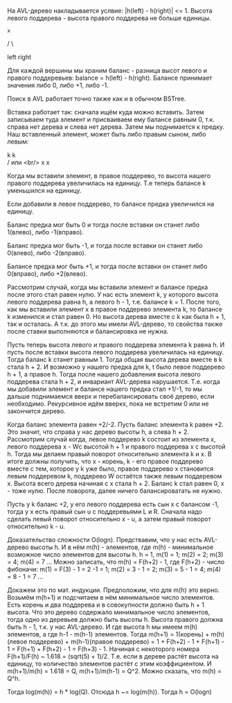На AVL-дерево накладывается услвие: |h(left) - h(right)| <= 1. Высота левого поддерева - высота правого поддерева не больше единицы.<br/>

    x 

   / \

left right

Для каждой вершины мы храним баланс - разница высот левого и правого поддеревьев: balance = h(left) - h(right). Балансе принимает значения либо 0, либо +1, либо -1.

Поиск в AVL работает точно также как и в обычном BSTree.

Вставка работает так: сначала ищём куда можно вставить. Затем записываем туда элемент и присваиваем ему балансе равным 0, т.к. справа нет дерева и слева нет дерева. Затем мы поднимается к предку. Наш вставленный элемент, может быть либо правым сыном, либо левым:

  k        k<br/>
 /     или   \<br/>
x             x

Когда мы вставили элемент, в правое поддерево, то высота нашего правого поддерева увеличилась на единицу. Т.е теперь балансе k уменьшился на единицу.

Если добавили в левое поддерево, то балансе предка увеличился на единицу.

Баланс предка мог быть 0 и тогда после вставки он станет либо 1(влево), либо -1(вправо).

Баланс предка мог быть -1, и тогда после вставки он станет либо 0(влево), либо -2(вправо).

Балансе предка мог быть +1, и тогда после вставки он станет либо 0(вправо), либо +2(влево).

Рассмотрим случай, когда мы вставили элемент и балансе предка после этого стал равен нулю. У нас есть элемент k, у которого высота левого поддерева равна h, а левого h - 1, т.е. балансе k = 1. После того, как мы вставили элемент x в правое поддерево элемента k, то балансе k изменился и стал равен 0. Но высота дерева вместе с k как была h + 1, так и осталась. А т.к. до этого мы имели AVL-дерево, то свойства также после ставки выполняются и балансировка не нужна.

Пусть теперь высота левого и правого поддерева элемента k равна h. И пусть после вставки высота левого поддерева увеличилась на единицу. Тогда баланс k станет равным 1. Тогда общая высота дерева вместе в k стала h + 2. И возможно у нашего предка для k, t было левое поддерево h + 1, а правое h. Тогда после нашего добавления высота левого поддерева стала h + 2, и инвариант AVL-дерева нарушается. Т.е. когда мы добавили элемент и балансе нашего предка стал +1/-1, то мы дальше поднимаемся вверх и перебалансировать своё дерево, если необходимо. Рекурсивное идём вверкх, пока не встретим 0 или не закончится дерево.

Когда баланс элемента равен +2/-2. Пусть баланс элемента k равен +2. Это значит, что справа у нас дерево высоты h, а слева h + 2. Рассмотрим случай когда, левое поддерево k состоит из элемента x, левого поддерева x - Wс высотой h + 1 и правого поддерева x с высотой h. Тогда мы делаем правый поворот относительно элемента k и x. В итоге должны получить, что x - корень, k - его правое поддерево вместе с тем, которое у k уже было, правое поддерево x становится левым поддеревом k, поддерево W остаётся также левым поддеревом x. Высота всего дерева начиная с x стала h + 2. Баланс k стал равен 0, x - тоже нулю. После поворота, далее ничего балансироватать не нужно.

Пусть у k баланс +2, у его левого поддерева есть сын x с балансом -1, тогда у x есть правый сын u с поддеревьями L и R. Сначала надо сделать левый поворот относительно x - u, а затем правый поворот относительно k - u.

Доказательство сложности O(logn).
Предствавим, что у нас есть AVL-дерево высоты h. И в нём m(h) - элементов, где m(h) - минимальное возможное число элементов для высоты h. h = 1, m(1) = 1; m(2) = 2; m(3) = 4; m(4) = 7 ... Можно записать, что m(h) = F(h+2) - 1, где F(h+2) - число фибоначи: m(1) = F(3) - 1 = 2 -1 = 1; m(2) = 3 - 1 = 2; m(3) = 5 - 1 = 4; m(4) = 8 - 1 = 7 ... 

Докажем это по мат. индукции. Предположим, что для m(h) это верно. Возьмём m(h+1) и подсчитаем в нём минимальное число элементов. Есть корень и два поддерева и в совокупности должно быть h + 1 высота. Что это дерево содержало минимальное число элементов, тогда одно из деревьев должно быть высоты h. Высота правого должна быть h - 1, т.к. у нас AVL-дерево. И где высота h мы имеем m(h) элементов, а где h-1 - m(h-1) элементов. Тогда m(h+1) = 1(корень) + m(h)(левое поддерево) + m(h-1)(правое поддерево) = 1 + F(h+2) - 1 + F(h+1) - 1 = F(h+1) + F(h+2) - 1 = F(h+3) - 1.
Начиная с некоторого номера F(h+1)/F(h) ~ 1.618 = (sqrt(5) + 1)/2. Т.е. если в дереве растёт высота на единицу, то количество элементов растёт с этим коэффициентом. И m(h+1)/m(h) = 1.618 = Q, m(h+1)/m(h-1) = Q^2. Можно сказать, что m(h) = Q^h.

Тогда log(m(h)) = h * log(Q). Отсюда h ~= log(m(h)). Тогда h = O(logn)
